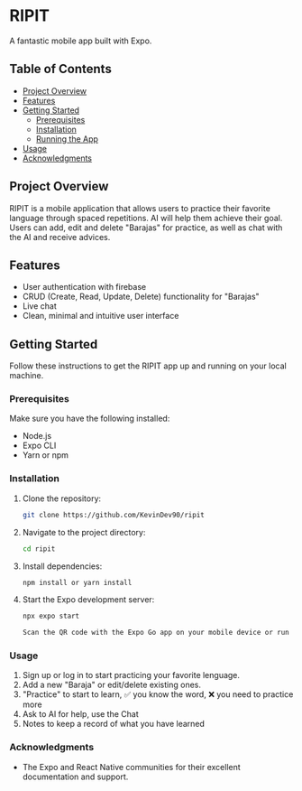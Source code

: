 # RIPIT

A fantastic mobile app built with Expo.

## Table of Contents

- [Project Overview](#project-overview)
- [Features](#features)
- [Getting Started](#getting-started)
  - [Prerequisites](#prerequisites)
  - [Installation](#installation)
  - [Running the App](#running-the-app)
- [Usage](#usage)
- [Acknowledgments](#acknowledgments)

## Project Overview

RIPIT is a mobile application that allows users to practice their favorite language through spaced repetitions. AI will help them achieve their goal.
Users can add, edit and delete "Barajas" for practice, as well as chat with the AI ​​and receive advices.

## Features

- User authentication with firebase
- CRUD (Create, Read, Update, Delete) functionality for "Barajas"
- Live chat
- Clean, minimal and intuitive user interface

## Getting Started

Follow these instructions to get the RIPIT app up and running on your local machine.

### Prerequisites

Make sure you have the following installed:

- Node.js
- Expo CLI
- Yarn or npm

### Installation

1. Clone the repository:

   ```bash
   git clone https://github.com/KevinDev90/ripit

2. Navigate to the project directory:

   ```bash
   cd ripit

3. Install dependencies:

   ```bash
   npm install or yarn install

4. Start the Expo development server:

   ```bash
   npx expo start
   
   Scan the QR code with the Expo Go app on your mobile device or run the app in an emulator.

### Usage

1. Sign up or log in to start practicing your favorite lenguage.
2. Add a new "Baraja" or edit/delete existing ones.
3. "Practice" to start to learn, ✅ you know the word, ❌ you need to practice more
4. Ask to AI for help, use the Chat
5. Notes to keep a record of what you have learned 

### Acknowledgments

- The Expo and React Native communities for their excellent documentation and support.
